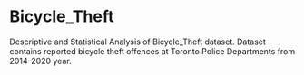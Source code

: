 # Bicycle_Theft
Descriptive and Statistical Analysis of Bicycle_Theft dataset. Dataset contains reported bicycle theft offences at Toronto Police Departments from 2014-2020 year.

